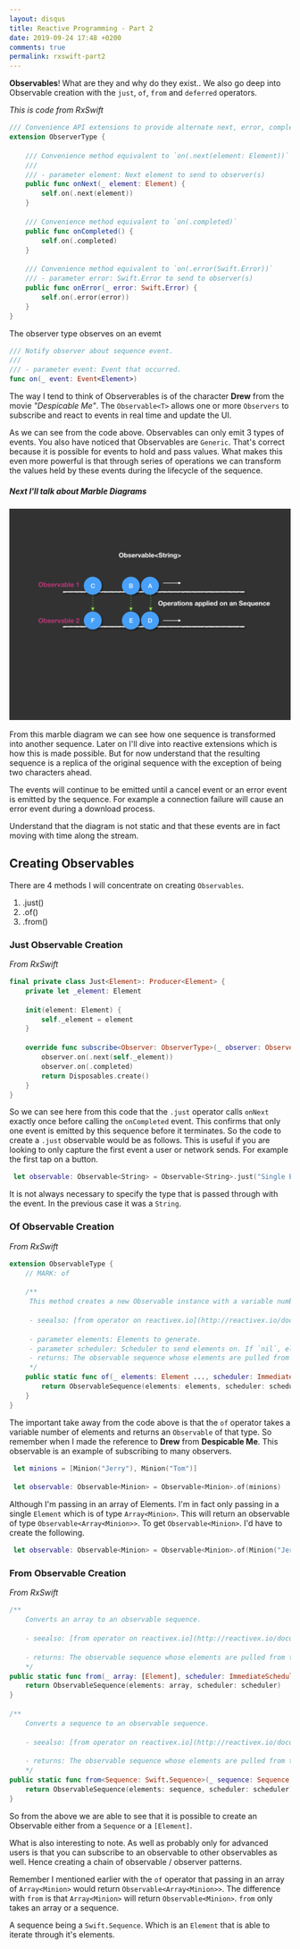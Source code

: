 ```yaml
---
layout: disqus
title: Reactive Programming - Part 2
date: 2019-09-24 17:48 +0200
comments: true
permalink: rxswift-part2
---
```


__Observables__! What are they and why do they exist.. We also go deep into Observable creation with the `just`, `of`, `from` and `deferred` operators. 

_This is code from RxSwift_

```swift
/// Convenience API extensions to provide alternate next, error, completed events
extension ObserverType {
    
    /// Convenience method equivalent to `on(.next(element: Element))`
    ///
    /// - parameter element: Next element to send to observer(s)
    public func onNext(_ element: Element) {
        self.on(.next(element))
    }
    
    /// Convenience method equivalent to `on(.completed)`
    public func onCompleted() {
        self.on(.completed)
    }
    
    /// Convenience method equivalent to `on(.error(Swift.Error))`
    /// - parameter error: Swift.Error to send to observer(s)
    public func onError(_ error: Swift.Error) {
        self.on(.error(error))
    }
}
```

The observer type observes on an evemt

```swift
/// Notify observer about sequence event.
///
/// - parameter event: Event that occurred.
func on(_ event: Event<Element>)
```

The way I tend to think of Observerables is of the character __Drew__ from the movie _"Despicable Me"_. The `Observable<T>` allows one or more `Observers` to subscribe and react to events in real time and update the UI.

As we can see from the code above. Observables can only emit 3 types of events. You also have noticed that Observables are `Generic`. That's correct because it is possible for events to hold and pass values. What makes this even more powerful is that through series of operations we can transform the values held by these events during the lifecycle of the sequence.

##### Next I'll talk about Marble Diagrams

![Observable](assets/images/Observable-dark/Observable-dark.001.png)

From this marble diagram we can see how one sequence is transformed into another sequence. Later on I'll dive into reactive extensions which is how this is made possible. But for now understand that the resulting sequence is a replica of the original sequence with the exception of being two characters ahead.

The events will continue to be emitted until a cancel event or an error event is emitted by the sequence. For example a connection failure will cause an error event during a download process.

Understand that the diagram is not static and that these events are in fact moving with time along the stream.

## Creating Observables

There are 4 methods I will concentrate on creating `Observables`.

1. .just()
1. .of()
1. .from()

### Just Observable Creation

_From RxSwift_

```swift
final private class Just<Element>: Producer<Element> {
    private let _element: Element
    
    init(element: Element) {
        self._element = element
    }
    
    override func subscribe<Observer: ObserverType>(_ observer: Observer) -> Disposable where Observer.Element == Element {
        observer.on(.next(self._element))
        observer.on(.completed)
        return Disposables.create()
    }
}
```

So we can see here from this code that the `.just` operator calls `onNext` exactly once before calling the `onCompleted` event. This confirms that only one event is emitted by this sequence before it terminates. So the code to create a `.just` observable would be as follows. This is useful if you are looking to only capture the first event a user or network sends. For example the first tap on a button.

```swift
 let observable: Observable<String> = Observable<String>.just("Single Event")
```

It is not always necessary to specify the type that is passed through with the event. In the previous case it was a `String`.

### Of Observable Creation

_From RxSwift_

```swift
extension ObservableType {
    // MARK: of

    /**
     This method creates a new Observable instance with a variable number of elements.

     - seealso: [from operator on reactivex.io](http://reactivex.io/documentation/operators/from.html)

     - parameter elements: Elements to generate.
     - parameter scheduler: Scheduler to send elements on. If `nil`, elements are sent immediately on subscription.
     - returns: The observable sequence whose elements are pulled from the given arguments.
     */
    public static func of(_ elements: Element ..., scheduler: ImmediateSchedulerType = CurrentThreadScheduler.instance) -> Observable<Element> {
        return ObservableSequence(elements: elements, scheduler: scheduler)
    }
}
```

The important take away from the code above is that the `of` operator takes a variable number of elements and returns an `Observable` of that type. So remember when I made the reference to __Drew__ from __Despicable Me__. This observable is an example of subscribing to many observers.

```swift
 let minions = [Minion("Jerry"), Minion("Tom")]

 let observable: Observable<Minion> = Observable<Minion>.of(minions)
```

Although I'm passing in an array of Elements. I'm in fact only passing in a single `Element` which is of type `Array<Minion>`. This will return an observable of type `Observable<Array<Minion>>`. To get `Observable<Minion>`. I'd have to create the following.

```swift
 let observable: Observable<Minion> = Observable<Minion>.of(Minion("Jerry"), Minion("Tom"))
```

### From Observable Creation

_From RxSwift_

```swift
/**
    Converts an array to an observable sequence.

    - seealso: [from operator on reactivex.io](http://reactivex.io/documentation/operators/from.html)

    - returns: The observable sequence whose elements are pulled from the given enumerable sequence.
    */
public static func from(_ array: [Element], scheduler: ImmediateSchedulerType = CurrentThreadScheduler.instance) -> Observable<Element> {
    return ObservableSequence(elements: array, scheduler: scheduler)
}

/**
    Converts a sequence to an observable sequence.

    - seealso: [from operator on reactivex.io](http://reactivex.io/documentation/operators/from.html)

    - returns: The observable sequence whose elements are pulled from the given enumerable sequence.
    */
public static func from<Sequence: Swift.Sequence>(_ sequence: Sequence, scheduler: ImmediateSchedulerType = CurrentThreadScheduler.instance) -> Observable<Element> where Sequence.Element == Element {
    return ObservableSequence(elements: sequence, scheduler: scheduler)
}
```

So from the above we are able to see that it is possible to create an Observable either from a `Sequence` or a `[Element]`.

What is also interesting to note. As well as probably only for advanced users is that you can subscribe to an observable to other observables as well. Hence creating a chain of observable / observer patterns.

Remember I mentioned earlier with the `of` operator that passing in an array of `Array<Minion>` would return `Observable<Array<Minion>>`. The difference with `from` is that `Array<Minion>` will return `Observable<Minion>`. `from` only takes an array or a sequence.

A sequence being a `Swift.Sequence`. Which is an `Element` that is able to iterate through it's elements.



